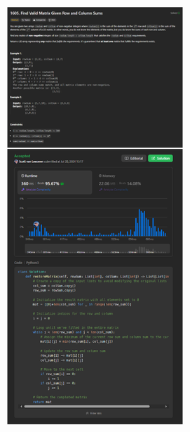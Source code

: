 <img src="https://github.com/svanlee/leetcode-daily-sort-the-people/blob/main/find-valid-matrix-given-row-and-column-sums.PNG" alt="Personal Branding" width="400"/>

<img src="https://github.com/svanlee/leetcode-daily-sort-the-people/blob/main/Personal%20Branding%20-%20LeetCode%2349.PNG" alt="Personal Branding" width="400"/>
